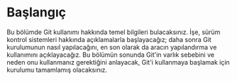 # Başlangıç

Bu bölümde Git kullanımı hakkında temel bilgileri bulacaksınız. İşe, sürüm kontrol sistemleri hakkında açıklamalarla başlayacağız; daha sonra Git kurulumunun nasıl yapılacağını, en son olarak da aracın yapılandırma ve kullanımını açıklayacağız. Bu bölümün sonunda Git'in varlık sebebini ve neden onu kullanmanız gerektiğini anlayacak, Git'i kullanmaya başlamak için kurulumu tamamlamış olacaksınız.
